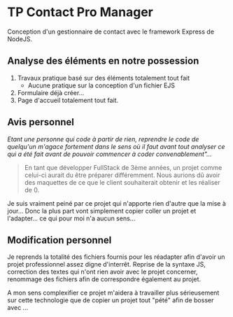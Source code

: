 # TP Contact Pro Manager

Conception d'un gestionnaire de contact avec le framework Express de NodeJS.

## Analyse des éléments en notre possession

1. Travaux pratique basé sur des éléments totalement tout fait
   - Aucune pratique sur la conception d'un fichier EJS
2. Formulaire déjà créer...
3. Page d'accueil totalement tout fait.

## Avis personnel

_Etant une personne qui code à partir de rien, reprendre le code de quelqu'un m'agace fortement dans le sens où il faut avant tout analyser ce qui a été fait avant de pouvoir commencer à coder convenablement"..._

> En tant que développer FullStack de 3ème années, un projet comme celui-ci aurait du être préparer différemment.
> Nous aurions dû avoir des maquettes de ce que le client souhaiterait obtenir et les réaliser de 0.

Je suis vraiment peiné par ce projet qui n'apporte rien d'autre que la mise à jour...
Donc la plus part vont simplement copier coller un projet et l'adapter... ce qui pour moi n'a aucun sens...

## Modification personnel

Je reprends la totalité des fichiers fournis pour les réadapter afin d'avoir un projet professionnel assez digne d'interrêt.
Reprise de la syntaxe JS, correction des textes qui n'ont rien avoir avec le projet concerner, renommage des fichiers afin de correspondre également au projet.

A mon sens complexifier ce projet m'aidera à travailler plus sérieusement sur cette technologie que de copier un projet tout "pété" afin de bosser avec ... 
